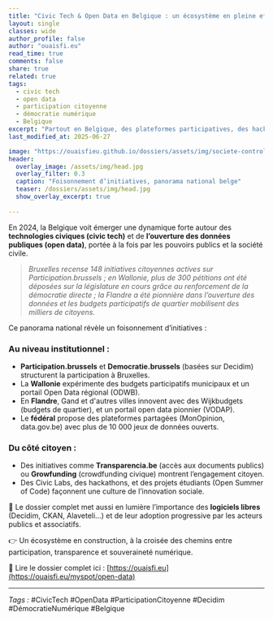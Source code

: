 ```yaml
---
title: "Civic Tech & Open Data en Belgique : un écosystème en pleine effervescence"
layout: single
classes: wide
author_profile: false
author: "ouaisfi.eu"
read_time: true
comments: false
share: true
related: true
tags:
  - civic tech
  - open data
  - participation citoyenne
  - démocratie numérique
  - Belgique
excerpt: "Partout en Belgique, des plateformes participatives, des hackathons citoyens et des portails open data font émerger une nouvelle culture démocratique."
last_modified_at: 2025-06-27

image: "https://ouaisfieu.github.io/dossiers/assets/img/societe-controle-frictions.jpg"
header:
  overlay_image: /assets/img/head.jpg
  overlay_filter: 0.3
  caption: "Foisonnement d’initiatives, panorama national belge"
  teaser: /dossiers/assets/img/head.jpg
  show_overlay_excerpt: true
  
---
```


En 2024, la Belgique voit émerger une dynamique forte autour des **technologies civiques (civic tech)** et de **l’ouverture des données publiques (open data)**, portée à la fois par les pouvoirs publics et la société civile.

> *Bruxelles recense 148 initiatives citoyennes actives sur Participation.brussels ; en Wallonie, plus de 300 pétitions ont été déposées sur la législature en cours grâce au renforcement de la démocratie directe ; la Flandre a été pionnière dans l’ouverture des données et les budgets participatifs de quartier mobilisent des milliers de citoyens.*

Ce panorama national révèle un foisonnement d’initiatives :

### Au niveau institutionnel :
- **Participation.brussels** et **Democratie.brussels** (basées sur Decidim) structurent la participation à Bruxelles.
- La **Wallonie** expérimente des budgets participatifs municipaux et un portail Open Data régional (ODWB).
- En **Flandre**, Gand et d'autres villes innovent avec des Wijkbudgets (budgets de quartier), et un portail open data pionnier (VODAP).
- Le **fédéral** propose des plateformes partagées (MonOpinion, data.gov.be) avec plus de 10 000 jeux de données ouverts.

### Du côté citoyen :
- Des initiatives comme **Transparencia.be** (accès aux documents publics) ou **Growfunding** (crowdfunding civique) montrent l’engagement citoyen.
- Des Civic Labs, des hackathons, et des projets étudiants (Open Summer of Code) façonnent une culture de l’innovation sociale.

📌 Le dossier complet met aussi en lumière l’importance des **logiciels libres** (Decidim, CKAN, Alaveteli…) et de leur adoption progressive par les acteurs publics et associatifs.

👉 Un écosystème en construction, à la croisée des chemins entre participation, transparence et souveraineté numérique.

📘 Lire le dossier complet ici : [https://ouaisfi.eu](https://ouaisfi.eu/myspot/open-data)

---

_Tags :_ #CivicTech #OpenData #ParticipationCitoyenne #Decidim #DémocratieNumérique #Belgique

